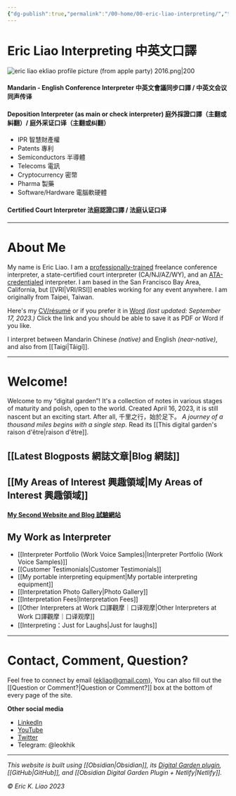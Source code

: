 ```yaml
---
{"dg-publish":true,"permalink":"/00-home/00-eric-liao-interpreting/","tags":["gardenEntry"],"noteIcon":"2","created":"","updated":""}
---
```


# Eric Liao Interpreting 中英文口譯


![eric liao ekliao profile picture (from apple party) 2016.png|200](/img/user/_attachments/eric%20liao%20ekliao%20profile%20picture%20(from%20apple%20party)%202016.png)

#### Mandarin - English Conference Interpreter 中英文會議同步口譯 / 中英文会议同声传译

#### Deposition Interpreter (as main or check interpreter) 庭外採證口譯（主翻或糾翻）/ 庭外采证口译（主翻或纠翻）

- IPR 智慧財產權
- Patents 專利
- Semiconductors 半導體
- Telecoms 電訊
- Cryptocurrency 密幣
- Pharma 製藥
- Software/Hardware 電腦軟硬體
#### Certified Court Interpreter 法庭認證口譯 / 法庭认证口译

---
# About Me

My name is Eric Liao. I am a [professionally-trained](https://www.middlebury.edu/institute/academics/degree-programs/translation-interpretation) freelance conference interpreter, a state-certified court interpreter (CA/NJ/AZ/WY), and an [ATA-credentialed](https://www.atanet.org/member-center/credentialed-interpreter-designation/) interpreter. I am based in the San Francisco Bay Area, California, but [[VRI\|VRI/RSI]] enables working for any event anywhere. I am originally from Taipei, Taiwan. 

Here's my [CV/résumé](https://drive.google.com/file/d/1q2dJ8xEBhOYocV9xmIbwggp6PHxXJ52H/view?usp=sharing) or if you prefer it in [Word](https://docs.google.com/document/d/1Z-mvBrFned77oRa69CpAl4YwTDLX75oOlIAJ1T6eA2A/edit?usp=sharing) *(last updated: September 17, 2023.)* Click the link and you should be able to save it as PDF or Word if you like.

I interpret between Mandarin Chinese *(native)* and English *(near-native)*, and also from [[Taigi\|Tâigí]].

---
# Welcome! 

Welcome to my “digital garden”! It's a collection of notes in various stages of maturity and polish, open to the world. Created April 16, 2023, it is still nascent but an exciting start. After all, 千里之行，始於足下。 *A journey of a thousand miles begins with a single step.* Read its [[This digital garden's raison d'être\|raison d'être]].
## [[Latest Blogposts 網誌文章\|Blog 網誌]]

## [[My Areas of Interest 興趣領域\|My Areas of Interest 興趣領域]]

#### [My Second Website and Blog 試驗網站](https://ericliaointerpreting.netlify.app)

## My Work as Interpreter

- [[Interpreter Portfolio (Work Voice Samples)\|Interpreter Portfolio (Work Voice Samples)]]
- [[Customer Testimonials\|Customer Testimonials]]
- [[My portable interpreting equipment\|My portable interpreting equipment]]
- [[Interpretation Photo Gallery\|Photo Gallery]]
- [[Interpretation Fees\|Interpretation Fees]]
- [[Other Interpreters at Work 口譯觀摩｜口译观摩\|Other Interpreters at Work 口譯觀摩｜口译观摩]]
- [[Interpreting：Just for Laughs\|Just for laughs]]

---
# Contact, Comment, Question?

Feel free to connect by email (ekliao@gmail.com), You can also fill out the [[Question or Comment?\|Question or Comment?]] box at the bottom of every page of the site.

**Other social media**
- [LinkedIn](http://linkedin.com/in/ericliaointerpreter)
- [YouTube](https://www.youtube.com/@ericliaointerpreter)
- [Twitter](https://twitter.com/eklinterpret)
- Telegram: @leokhik

---
*This website is built using [[Obsidian\|Obsidian]], its [Digital Garden plugin](https://github.com/oleeskild/obsidian-digital-garden), [[GitHub\|GitHub]], and [[Obsidian Digital Garden Plugin + Netlify\|Netlify]].*

*© Eric K. Liao 2023*